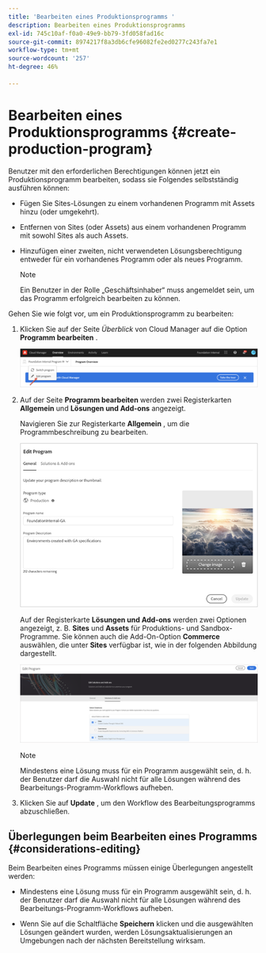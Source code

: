 ```yaml
---
title: 'Bearbeiten eines Produktionsprogramms '
description: Bearbeiten eines Produktionsprogramms
exl-id: 745c10af-f0a0-49e9-bb79-3fd058fad16c
source-git-commit: 8974217f8a3db6cfe96082fe2ed0277c243fa7e1
workflow-type: tm+mt
source-wordcount: '257'
ht-degree: 46%

---
```


# Bearbeiten eines Produktionsprogramms {#create-production-program}

Benutzer mit den erforderlichen Berechtigungen können jetzt ein Produktionsprogramm bearbeiten, sodass sie Folgendes selbstständig ausführen können:

* Fügen Sie Sites-Lösungen zu einem vorhandenen Programm mit Assets hinzu (oder umgekehrt).
* Entfernen von Sites (oder Assets) aus einem vorhandenen Programm mit sowohl Sites als auch Assets.
* Hinzufügen einer zweiten, nicht verwendeten Lösungsberechtigung entweder für ein vorhandenes Programm oder als neues Programm.

   >[!NOTE]
   >Ein Benutzer in der Rolle „Geschäftsinhaber“ muss angemeldet sein, um das Programm erfolgreich bearbeiten zu können.

Gehen Sie wie folgt vor, um ein Produktionsprogramm zu bearbeiten:

1. Klicken Sie auf der Seite *Überblick* von Cloud Manager auf die Option **Programm bearbeiten** .

   ![](assets/edit-program-overview.png)

1. Auf der Seite **Programm bearbeiten** werden zwei Registerkarten **Allgemein** und **Lösungen und Add-ons** angezeigt.

   Navigieren Sie zur Registerkarte **Allgemein** , um die Programmbeschreibung zu bearbeiten.

   ![](assets/edit-program-prod1.png)

   Auf der Registerkarte **Lösungen und Add-ons** werden zwei Optionen angezeigt, z. B. **Sites** und **Assets** für Produktions- und Sandbox-Programme. Sie können auch die Add-On-Option **Commerce** auswählen, die unter **Sites** verfügbar ist, wie in der folgenden Abbildung dargestellt.

   ![](assets/edit-prg.png)

   >[!NOTE]
   >Mindestens eine Lösung muss für ein Programm ausgewählt sein, d. h. der Benutzer darf die Auswahl nicht für alle Lösungen während des Bearbeitungs-Programm-Workflows aufheben.

1. Klicken Sie auf **Update** , um den Workflow des Bearbeitungsprogramms abzuschließen.


## Überlegungen beim Bearbeiten eines Programms {#considerations-editing}

Beim Bearbeiten eines Programms müssen einige Überlegungen angestellt werden:

* Mindestens eine Lösung muss für ein Programm ausgewählt sein, d. h. der Benutzer darf die Auswahl nicht für alle Lösungen während des Bearbeitungs-Programm-Workflows aufheben.

* Wenn Sie auf die Schaltfläche **Speichern** klicken und die ausgewählten Lösungen geändert wurden, werden Lösungsaktualisierungen an Umgebungen nach der nächsten Bereitstellung wirksam.

